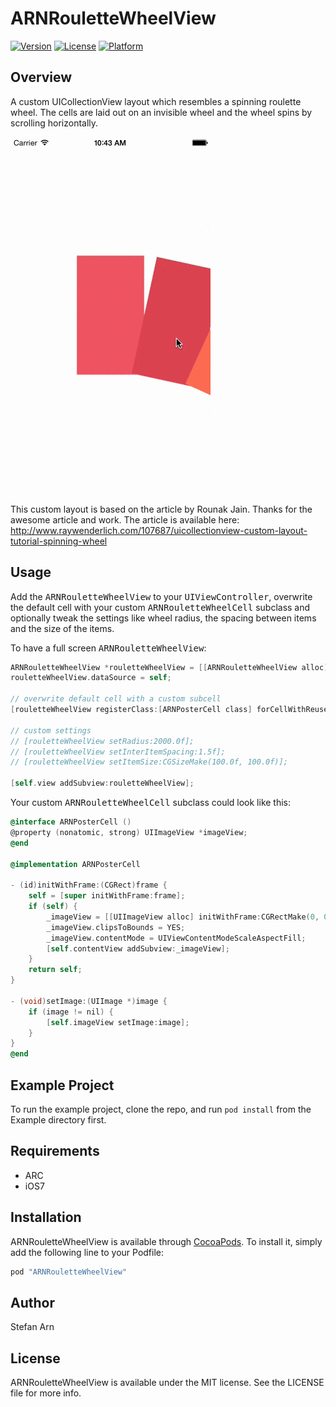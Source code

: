 # ARNRouletteWheelView

[![Version](https://img.shields.io/cocoapods/v/ARNRouletteWheelView.svg?style=flat)](http://cocoapods.org/pods/ARNRouletteWheelView)
[![License](https://img.shields.io/cocoapods/l/ARNRouletteWheelView.svg?style=flat)](http://cocoapods.org/pods/ARNRouletteWheelView)
[![Platform](https://img.shields.io/cocoapods/p/ARNRouletteWheelView.svg?style=flat)](http://cocoapods.org/pods/ARNRouletteWheelView)

## Overview

A custom UICollectionView layout which resembles a spinning roulette wheel. The cells are laid out on an invisible wheel and the wheel spins by scrolling horizontally. 

![](rouletteViewDemo.gif?raw=true "ARNRouletteWheelView in action")

This custom layout is based on the article by Rounak Jain. Thanks for the awesome article and work. The article is available here: http://www.raywenderlich.com/107687/uicollectionview-custom-layout-tutorial-spinning-wheel

## Usage

Add the <tt>ARNRouletteWheelView</tt> to your <tt>UIViewController</tt>, overwrite the default cell with your custom <tt>ARNRouletteWheelCell</tt> subclass and optionally tweak the settings like wheel radius, the spacing between items and the size of the items.

To have a full screen <tt>ARNRouletteWheelView</tt>:
```  objective-c
ARNRouletteWheelView *rouletteWheelView = [[ARNRouletteWheelView alloc] initWithFrame:self.view.frame];
rouletteWheelView.dataSource = self;

// overwrite default cell with a custom subcell
[rouletteWheelView registerClass:[ARNPosterCell class] forCellWithReuseIdentifier:@"ARNPosterCell"];

// custom settings
// [rouletteWheelView setRadius:2000.0f];
// [rouletteWheelView setInterItemSpacing:1.5f];
// [rouletteWheelView setItemSize:CGSizeMake(100.0f, 100.0f)];

[self.view addSubview:rouletteWheelView];
```

Your custom <tt>ARNRouletteWheelCell</tt> subclass could look like this:
```  objective-c
@interface ARNPosterCell ()
@property (nonatomic, strong) UIImageView *imageView;
@end

@implementation ARNPosterCell

- (id)initWithFrame:(CGRect)frame {
    self = [super initWithFrame:frame];
    if (self) {
        _imageView = [[UIImageView alloc] initWithFrame:CGRectMake(0, 0, frame.size.width, frame.size.height)];
        _imageView.clipsToBounds = YES;
        _imageView.contentMode = UIViewContentModeScaleAspectFill;
        [self.contentView addSubview:_imageView];
    }
    return self;
}

- (void)setImage:(UIImage *)image {
    if (image != nil) {
        [self.imageView setImage:image];
    }
}
@end
```

## Example Project

To run the example project, clone the repo, and run `pod install` from the Example directory first.

## Requirements

* ARC
* iOS7

## Installation

ARNRouletteWheelView is available through [CocoaPods](http://cocoapods.org). To install
it, simply add the following line to your Podfile:

```ruby
pod "ARNRouletteWheelView"
```

## Author

Stefan Arn

## License

ARNRouletteWheelView is available under the MIT license. See the LICENSE file for more info.
